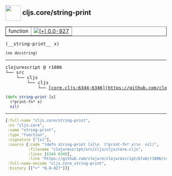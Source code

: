 ## <img width="48px" valign="middle" src="http://i.imgur.com/Hi20huC.png"> cljs.core/string-print

 <table border="1">
<tr>
<td>function</td>
<td><a href="https://github.com/cljsinfo/api-refs/tree/0.0-927"><img valign="middle" alt="[+] 0.0-927" src="https://img.shields.io/badge/+-0.0--927-lightgrey.svg"></a> </td>
</tr>
</table>

 <samp>
(__string-print__ x)<br>
</samp>

```
(no docstring)
```

---

 <pre>
clojurescript @ r1806
└── src
    └── cljs
        └── cljs
            └── <ins>[core.cljs:6344-6346](https://github.com/clojure/clojurescript/blob/r1806/src/cljs/cljs/core.cljs#L6344-L6346)</ins>
</pre>

```clj
(defn string-print [x]
  (*print-fn* x)
  nil)
```


---

```clj
{:full-name "cljs.core/string-print",
 :ns "cljs.core",
 :name "string-print",
 :type "function",
 :signature ["[x]"],
 :source {:code "(defn string-print [x]\n  (*print-fn* x)\n  nil)",
          :filename "clojurescript/src/cljs/cljs/core.cljs",
          :lines [6344 6346],
          :link "https://github.com/clojure/clojurescript/blob/r1806/src/cljs/cljs/core.cljs#L6344-L6346"},
 :full-name-encode "cljs.core_string-print",
 :history [["+" "0.0-927"]]}

```
